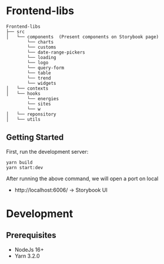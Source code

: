 # Frontend-libs

```
Frontend-libs
├── src
│   └── components  (Present components on Storybook page)
        └── charts 
        └── customs 
        └── date-range-pickers 
        └── loading 
        └── logo 
        └── query-form 
        └── table 
        └── trend 
        └── widgets 
│   └── contexts
│   └── hooks
        └── energies 
        └── sites 
        └── w 
│   └── reponsitory
│   └── utils
```

## Getting Started

First, run the development server:

```
yarn build
yarn start:dev
```

After running the above command, we will open a port on local

- http://localhost:6006/ -> Storybook UI

# Development

## Prerequisites

- NodeJs 16+
- Yarn 3.2.0
